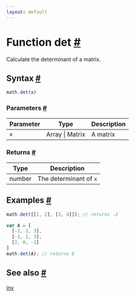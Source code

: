 ```yaml
---
layout: default
---
```


<!-- Note: This file is automatically generated from source code comments. Changes made in this file will be overridden. -->

<h1 id="function-det">Function det <a href="#function-det" title="Permalink">#</a></h1>

Calculate the determinant of a matrix.


<h2 id="syntax">Syntax <a href="#syntax" title="Permalink">#</a></h2>

```js
math.det(x)
```

<h3 id="parameters">Parameters <a href="#parameters" title="Permalink">#</a></h3>

Parameter | Type | Description
--------- | ---- | -----------
`x` | Array &#124; Matrix | A matrix

<h3 id="returns">Returns <a href="#returns" title="Permalink">#</a></h3>

Type | Description
---- | -----------
number | The determinant of `x`


<h2 id="examples">Examples <a href="#examples" title="Permalink">#</a></h2>

```js
math.det([[1, 2], [3, 4]]); // returns -2

var A = [
  [-2, 2, 3],
  [-1, 1, 3],
  [2, 0, -1]
]
math.det(A); // returns 6
```


<h2 id="see-also">See also <a href="#see-also" title="Permalink">#</a></h2>

[inv](inv.html)

